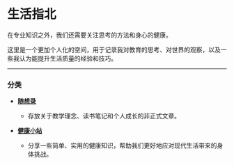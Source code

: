 <!-- /life/README.md -->

# 生活指北 <!-- {docsify-ignore} -->

在专业知识之外，我们还需要关注思考的方法和身心的健康。

这里是一个更加个人化的空间，用于记录我对教育的思考、对世界的观察，以及一些我认为能提升生活质量的经验和技巧。

---

### 分类 <!-- {docsify-ignore} -->

-   **[随想录](/thoughts/)**
    -   存放关于教学理念、读书笔记和个人成长的非正式文章。

-   **[健康小站](/health/)**
    -   分享一些简单、实用的健康知识，帮助我们更好地应对现代生活带来的身体挑战。